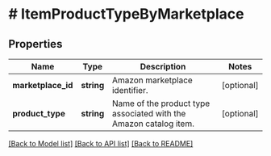 # # ItemProductTypeByMarketplace

## Properties

Name | Type | Description | Notes
------------ | ------------- | ------------- | -------------
**marketplace_id** | **string** | Amazon marketplace identifier. | [optional]
**product_type** | **string** | Name of the product type associated with the Amazon catalog item. | [optional]

[[Back to Model list]](../../README.md#models) [[Back to API list]](../../README.md#endpoints) [[Back to README]](../../README.md)
